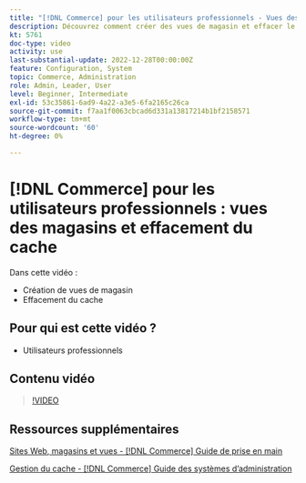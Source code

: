 ```yaml
---
title: "[!DNL Commerce] pour les utilisateurs professionnels - Vues des magasins et effacement du cache"
description: Découvrez comment créer des vues de magasin et effacer le cache.
kt: 5761
doc-type: video
activity: use
last-substantial-update: 2022-12-28T00:00:00Z
feature: Configuration, System
topic: Commerce, Administration
role: Admin, Leader, User
level: Beginner, Intermediate
exl-id: 53c35861-6ad9-4a22-a3e5-6fa2165c26ca
source-git-commit: f7aa1f0063cbcad6d331a13817214b1bf2158571
workflow-type: tm+mt
source-wordcount: '60'
ht-degree: 0%

---
```


# [!DNL Commerce] pour les utilisateurs professionnels : vues des magasins et effacement du cache

Dans cette vidéo :

- Création de vues de magasin
- Effacement du cache

## Pour qui est cette vidéo ?

- Utilisateurs professionnels

## Contenu vidéo

>[!VIDEO](https://video.tv.adobe.com/v/330055?quality=12&learn=on&captions=fre_fr)

## Ressources supplémentaires

[&#x200B; Sites Web, magasins et vues - [!DNL Commerce] Guide de prise en main](https://experienceleague.adobe.com/docs/commerce-admin/start/setup/websites-stores-views.html?lang=fr)

[&#x200B; Gestion du cache - [!DNL Commerce] Guide des systèmes d’administration](https://experienceleague.adobe.com/docs/commerce-admin/systems/tools/cache-management.html?lang=fr)

